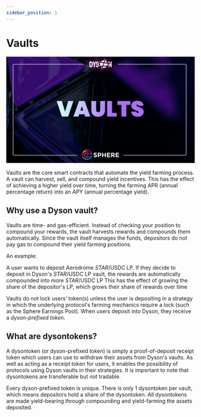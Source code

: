 ```yaml
---
sidebar_position: 1
---
```


# Vaults

![Vaults!](../assets/dyson-vault.jpg "Vaults")

Vaults are the core smart contracts that automate the yield farming process. A vault can harvest, sell, and compound yield incentives. This has the effect of achieving a higher yield over time, turning the farming APR (annual percentage return) into an APY (annual percentage yield).


## Why use a Dyson vault?


Vaults are time- and gas-efficient. Instead of checking your position to compound your rewards, the vault harvests rewards and compounds them automatically. Since the vault itself manages the funds, depositors do not pay gas to compound their yield farming positions.

An example:

A user wants to deposit Aerodrome $STAR/$USDC LP.
If they decide to deposit in Dyson's $STAR/$USDC LP vault, the rewards are automatically compounded into more $STAR/$USDC LP
This has the effect of growing the share of the depositor's LP, which grows their share of rewards over time

Vaults do not lock users’ token(s) unless the user is depositing in a strategy in which the underlying protocol's farming mechanics require a lock (such as the Sphere Earnings Pool). When users deposit into Dyson, they receive a *dyson-prefixed token*.


## What are dysontokens?

A dysontoken (or dyson-prefixed token) is simply a proof-of-deposit receipt token which users can use to withdraw their assets from Dyson's vaults. As well as acting as a receipt token for users, it enables the possibility of protocols using Dyson vaults in their strategies. It is important to note that dysontokens are transferable but not tradable. 

Every dyson-prefixed token is unique. There is only 1 dysontoken per vault, which means depositors hold a share of the dysontoken. All dysontokens are made yield-bearing through compounding and yield-farming the assets deposited.

